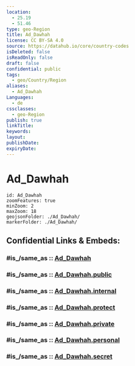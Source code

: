 ```yaml
---
location:
  - 25.19
  - 51.46
type: geo-Region
title: Ad_Dawhah
license: CC BY-SA 4.0
source: https://datahub.io/core/country-codes
isDeleted: false
isReadOnly: false
draft: false
confidential: public
tags:
  - geo/Country/Region
aliases:
  - Ad_Dawhah
Languages:
  - de
cssclasses:
  - geo-Region
publish: true
linkTitle:
keywords:
layout:
publishDate:
expiryDate:
---
```


# Ad_Dawhah

```leaflet
id: Ad_Dawhah
zoomFeatures: true 
minZoom: 2 
maxZoom: 18
geojsonFolder: ./Ad_Dawhah/
markerFolder: ./Ad_Dawhah/
```


## Confidential Links & Embeds: 

### #is_/same_as :: [Ad_Dawhah](/_Standards/Earth/Continent/Asia/Asia~West/Qatar/municipalities~Qatar/Ad_Dawhah.md) 

### #is_/same_as :: [Ad_Dawhah.public](/_public/Earth/Continent/Asia/Asia~West/Qatar/municipalities~Qatar/Ad_Dawhah.public.md) 

### #is_/same_as :: [Ad_Dawhah.internal](/_internal/Earth/Continent/Asia/Asia~West/Qatar/municipalities~Qatar/Ad_Dawhah.internal.md) 

### #is_/same_as :: [Ad_Dawhah.protect](/_protect/Earth/Continent/Asia/Asia~West/Qatar/municipalities~Qatar/Ad_Dawhah.protect.md) 

### #is_/same_as :: [Ad_Dawhah.private](/_private/Earth/Continent/Asia/Asia~West/Qatar/municipalities~Qatar/Ad_Dawhah.private.md) 

### #is_/same_as :: [Ad_Dawhah.personal](/_personal/Earth/Continent/Asia/Asia~West/Qatar/municipalities~Qatar/Ad_Dawhah.personal.md) 

### #is_/same_as :: [Ad_Dawhah.secret](/_secret/Earth/Continent/Asia/Asia~West/Qatar/municipalities~Qatar/Ad_Dawhah.secret.md)

